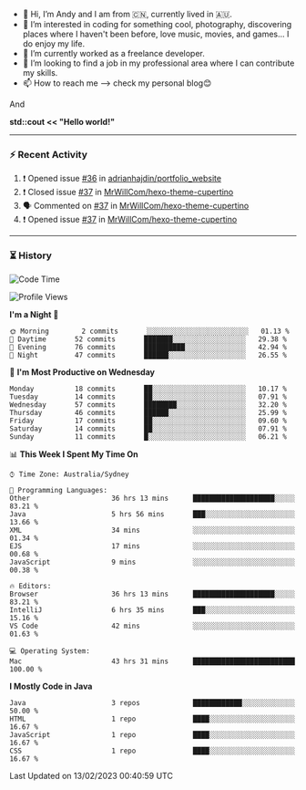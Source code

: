 - 👋 Hi, I’m Andy and I am from :cn:, currently lived in 🇦🇺.
- 👀 I’m interested in coding for something cool, photography, discovering places where I haven't been before, love music, movies, and games... I do enjoy my life.
- 🌱 I’m currently worked as a freelance developer.
- 💞️ I’m looking to find a job in my professional area where I can contribute my skills.
- 📫 How to reach me --> check my personal blog😊

And

**std::cout << "Hello world!"**

---

### ⚡ Recent Activity
<!--START_SECTION:activity-->
1. ❗️ Opened issue [#36](https://github.com/adrianhajdin/portfolio_website/issues/36) in [adrianhajdin/portfolio_website](https://github.com/adrianhajdin/portfolio_website)
2. ❗️ Closed issue [#37](https://github.com/MrWillCom/hexo-theme-cupertino/issues/37) in [MrWillCom/hexo-theme-cupertino](https://github.com/MrWillCom/hexo-theme-cupertino)
3. 🗣 Commented on [#37](https://github.com/MrWillCom/hexo-theme-cupertino/issues/37) in [MrWillCom/hexo-theme-cupertino](https://github.com/MrWillCom/hexo-theme-cupertino)
4. ❗️ Opened issue [#37](https://github.com/MrWillCom/hexo-theme-cupertino/issues/37) in [MrWillCom/hexo-theme-cupertino](https://github.com/MrWillCom/hexo-theme-cupertino)
<!--END_SECTION:activity-->

---

### ⏳ History
<!--START_SECTION:waka-->
![Code Time](http://img.shields.io/badge/Code%20Time-71%20hrs%2040%20mins-blue)

![Profile Views](http://img.shields.io/badge/Profile%20Views-141-blue)

**I'm a Night 🦉** 

```text
🌞 Morning        2 commits       ░░░░░░░░░░░░░░░░░░░░░░░░░   01.13 % 
🌆 Daytime       52 commits       ███████░░░░░░░░░░░░░░░░░░   29.38 % 
🌃 Evening       76 commits       ██████████░░░░░░░░░░░░░░░   42.94 % 
🌙 Night         47 commits       ██████░░░░░░░░░░░░░░░░░░░   26.55 % 

```
📅 **I'm Most Productive on Wednesday** 

```text
Monday          18 commits       ██░░░░░░░░░░░░░░░░░░░░░░░   10.17 % 
Tuesday         14 commits       ██░░░░░░░░░░░░░░░░░░░░░░░   07.91 % 
Wednesday       57 commits       ████████░░░░░░░░░░░░░░░░░   32.20 % 
Thursday        46 commits       ██████░░░░░░░░░░░░░░░░░░░   25.99 % 
Friday          17 commits       ██░░░░░░░░░░░░░░░░░░░░░░░   09.60 % 
Saturday        14 commits       ██░░░░░░░░░░░░░░░░░░░░░░░   07.91 % 
Sunday          11 commits       █░░░░░░░░░░░░░░░░░░░░░░░░   06.21 % 

```


📊 **This Week I Spent My Time On** 

```text
⌚︎ Time Zone: Australia/Sydney

💬 Programming Languages: 
Other                    36 hrs 13 mins      ████████████████████░░░░░   83.21 % 
Java                     5 hrs 56 mins       ███░░░░░░░░░░░░░░░░░░░░░░   13.66 % 
XML                      34 mins             ░░░░░░░░░░░░░░░░░░░░░░░░░   01.34 % 
EJS                      17 mins             ░░░░░░░░░░░░░░░░░░░░░░░░░   00.68 % 
JavaScript               9 mins              ░░░░░░░░░░░░░░░░░░░░░░░░░   00.38 % 

🔥 Editors: 
Browser                  36 hrs 13 mins      ████████████████████░░░░░   83.21 % 
IntelliJ                 6 hrs 35 mins       ███░░░░░░░░░░░░░░░░░░░░░░   15.16 % 
VS Code                  42 mins             ░░░░░░░░░░░░░░░░░░░░░░░░░   01.63 % 

💻 Operating System: 
Mac                      43 hrs 31 mins      █████████████████████████   100.00 % 

```

**I Mostly Code in Java** 

```text
Java                     3 repos             ████████████░░░░░░░░░░░░░   50.00 % 
HTML                     1 repo              ████░░░░░░░░░░░░░░░░░░░░░   16.67 % 
JavaScript               1 repo              ████░░░░░░░░░░░░░░░░░░░░░   16.67 % 
CSS                      1 repo              ████░░░░░░░░░░░░░░░░░░░░░   16.67 % 

```



 Last Updated on 13/02/2023 00:40:59 UTC
<!--END_SECTION:waka-->


<!---
JinchuanL/JinchuanL is a ✨ special ✨ repository because its `README.md` (this file) appears on your GitHub profile.
You can click the Preview link to take a look at your changes.
--->
